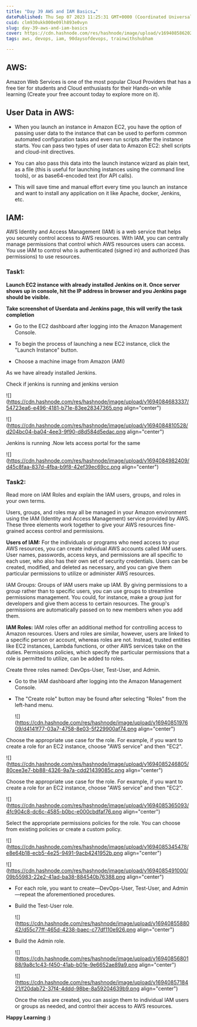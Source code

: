 ```yaml
---
title: "Day 39 AWS and IAM Basics☁"
datePublished: Thu Sep 07 2023 11:25:31 GMT+0000 (Coordinated Universal Time)
cuid: clm930ukk000e09lh893e0vyn
slug: day-39-aws-and-iam-basics
cover: https://cdn.hashnode.com/res/hashnode/image/upload/v1694085862029/6673d942-2c8d-4887-84d9-a38c1442fb9b.png
tags: aws, devops, iam, 90daysofdevops, trainwithshubham

---
```


## AWS:

Amazon Web Services is one of the most popular Cloud Providers that has a free tier for students and Cloud enthusiasts for their Hands-on while learning (Create your free account today to explore more on it).

## User Data in AWS:

* When you launch an instance in Amazon EC2, you have the option of passing user data to the instance that can be used to perform common automated configuration tasks and even run scripts after the instance starts. You can pass two types of user data to Amazon EC2: shell scripts and cloud-init directives.
    
* You can also pass this data into the launch instance wizard as plain text, as a file (this is useful for launching instances using the command line tools), or as base64-encoded text (for API calls).
    
* This will save time and manual effort every time you launch an instance and want to install any application on it like Apache, docker, Jenkins, etc.
    

## IAM:

AWS Identity and Access Management (IAM) is a web service that helps you securely control access to AWS resources. With IAM, you can centrally manage permissions that control which AWS resources users can access. You use IAM to control who is authenticated (signed in) and authorized (has permissions) to use resources.

### **Task1:**

**Launch EC2 instance with already installed Jenkins on it. Once server shows up in console, hit the IP address in browser and you Jenkins page should be visible.**

**Take screenshot of Userdata and Jenkins page, this will verify the task completion**

* Go to the EC2 dashboard after logging into the Amazon Management Console.
    
* To begin the process of launching a new EC2 instance, click the "Launch Instance" button.
    
* Choose a machine image from Amazon (AMI)
    

As we have already installed Jenkins.

Check if jenkins is running and jenkins version

![](https://cdn.hashnode.com/res/hashnode/image/upload/v1694084683337/54723ea6-e496-4181-b71e-83ee28347365.png align="center")

![](https://cdn.hashnode.com/res/hashnode/image/upload/v1694084810528/d204bc04-ba04-4ee3-9f90-d8d584d5edac.png align="center")

Jenkins is running .Now lets access portal for the same

![](https://cdn.hashnode.com/res/hashnode/image/upload/v1694084982409/d45c8faa-837d-4fba-b9f8-42ef39ec69cc.png align="center")

### Task2:

Read more on IAM Roles and explain the IAM users, groups, and roles in your own terms.

Users, groups, and roles may all be managed in your Amazon environment using the IAM (Identity and Access Management) service provided by AWS. These three elements work together to give your AWS resources fine-grained access control and permissions.

**Users of IAM:** For the individuals or programs who need access to your AWS resources, you can create individual AWS accounts called IAM users. User names, passwords, access keys, and permissions are all specific to each user, who also has their own set of security credentials. Users can be created, modified, and deleted as necessary, and you can give them particular permissions to utilize or administer AWS resources.

IAM Groups: Groups of IAM users make up IAM. By giving permissions to a group rather than to specific users, you can use groups to streamline permissions management. You could, for instance, make a group just for developers and give them access to certain resources. The group's permissions are automatically passed on to new members when you add them.

**IAM Roles:** IAM roles offer an additional method for controlling access to Amazon resources. Users and roles are similar, however, users are linked to a specific person or account, whereas roles are not. Instead, trusted entities like EC2 instances, Lambda functions, or other AWS services take on the duties. Permissions policies, which specify the particular permissions that a role is permitted to utilize, can be added to roles.

Create three roles named: DevOps-User, Test-User, and Admin.

* Go to the IAM dashboard after logging into the Amazon Management Console.
    
* The "Create role" button may be found after selecting "Roles" from the left-hand menu.
    
    ![](https://cdn.hashnode.com/res/hashnode/image/upload/v1694085197609/d4141f77-03a7-4758-8e03-5f229900af74.png align="center")
    

Choose the appropriate use case for the role. For example, if you want to create a role for an EC2 instance, choose "AWS service" and then "EC2".

![](https://cdn.hashnode.com/res/hashnode/image/upload/v1694085246805/80cee3e7-bb88-4326-9a7a-cdd21439085c.png align="center")

Choose the appropriate use case for the role. For example, if you want to create a role for an EC2 instance, choose "AWS service" and then "EC2".

![](https://cdn.hashnode.com/res/hashnode/image/upload/v1694085365093/4fc904c8-dc6c-4585-b0bc-e000cbdfaf76.png align="center")

Select the appropriate permissions policies for the role. You can choose from existing policies or create a custom policy.

![](https://cdn.hashnode.com/res/hashnode/image/upload/v1694085345478/e8e64b18-ecb5-4e25-9491-9acb4241952b.png align="center")

![](https://cdn.hashnode.com/res/hashnode/image/upload/v1694085491000/09b55983-22e2-41ad-ba38-884540b76388.png align="center")

* For each role, you want to create—DevOps-User, Test-User, and Admin—repeat the aforementioned procedures.
    
* Build the Test-User role.
    
    ![](https://cdn.hashnode.com/res/hashnode/image/upload/v1694085588042/d55c77ff-465d-4238-baec-c77df110e926.png align="center")
    
* Build the Admin role.
    
    ![](https://cdn.hashnode.com/res/hashnode/image/upload/v1694085680188/9a8c1c43-f450-41ab-b01e-9e6652ae89a9.png align="center")
    
    ![](https://cdn.hashnode.com/res/hashnode/image/upload/v1694085718421/f20dab72-37f4-4ddd-98be-8a59204639b9.png align="center")
    
    Once the roles are created, you can assign them to individual IAM users or groups as needed, and control their access to AWS resources.
    

**Happy Learning :)**